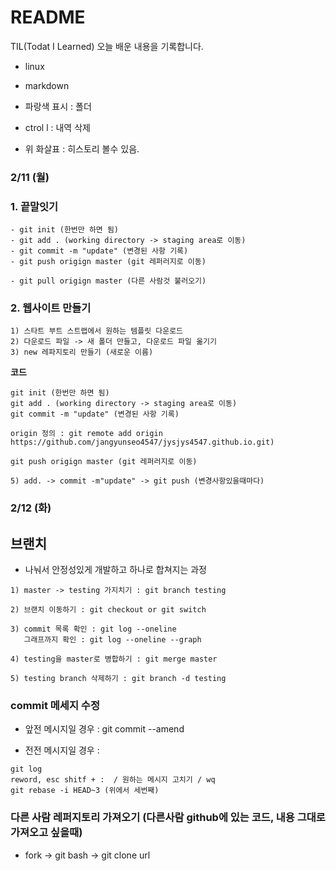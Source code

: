 # README

TIL(Todat I Learned)
오늘 배운 내용을 기록합니다. 

- linux
- markdown

- 파랑색 표시 : 폴더 
- ctrol l : 내역 삭제 
- 위 화살표 : 히스토리 볼수 있음.

### 2/11 (월)

### 1. 끝말잇기
```
- git init (한번만 하면 됨)
- git add . (working directory -> staging area로 이동)
- git commit -m "update" (변경된 사항 기록)
- git push origign master (git 레퍼러지로 이동)

- git pull origign master (다른 사람것 불러오기)
```

### 2. 웹사이트 만들기
```
1) 스타트 부트 스트랩에서 원하는 템플릿 다운로드
2) 다운로드 파일 -> 새 폴더 만들고, 다운로드 파일 옮기기 
3) new 레파지토리 만들기 (새로운 이름)
```
**코드**
```
git init (한번만 하면 됨)
git add . (working directory -> staging area로 이동)
git commit -m "update" (변경된 사항 기록)

origin 정의 : git remote add origin https://github.com/jangyunseo4547/jysjys4547.github.io.git)

git push origign master (git 레퍼러지로 이동)

5) add. -> commit -m"update" -> git push (변경사항있을때마다)
```

### 2/12 (화)

## 브랜치

- 나눠서 안정성있게 개발하고 하나로 합쳐지는 과정
```
1) master -> testing 가지치기 : git branch testing

2) 브랜치 이동하기 : git checkout or git switch

3) commit 목록 확인 : git log --oneline
   그래프까지 확인 : git log --oneline --graph

4) testing을 master로 병합하기 : git merge master

5) testing branch 삭제하기 : git branch -d testing
```

### commit 메세지 수정

- 앞전 메시지일 경우 : git commit --amend

- 전전 메시지일 경우 :
```
git log 
reword, esc shitf + :  / 원하는 메시지 고치기 / wq
git rebase -i HEAD~3 (위에서 세번째) 
```

### 다른 사람 레퍼지토리 가져오기 (다른사람 github에 있는 코드, 내용 그대로 가져오고 싶을때)
- fork -> git bash -> git clone url

